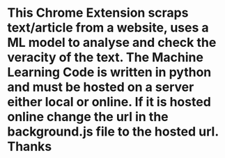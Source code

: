 # This Chrome Extension scraps text/article from a website, uses a ML model to analyse and check the veracity of the text. The Machine Learning Code is written in python and must be hosted on a server either local or online. If it is hosted online change the url in the background.js file to the hosted url. Thanks
